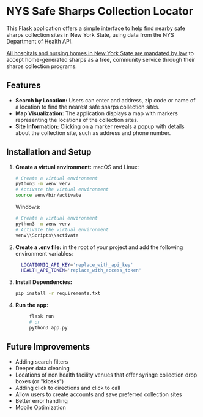 # NYS Safe Sharps Collection Locator

This Flask application offers a simple interface to help find nearby safe sharps collection sites in New York State, using data from the NYS Department of Health API.

[All hospitals and nursing homes in New York State are mandated by law](https://www.nysenate.gov/legislation/laws/PBH/1389-DD) to accept home-generated sharps as a free, community service through their sharps collection programs.

## Features

- **Search by Location:** Users can enter and address, zip code or name of a location to find the nearest safe sharps collection sites.
- **Map Visualization:** The application displays a map with markers representing the locations of the collection sites.
- **Site Information:** Clicking on a marker reveals a popup with details about the collection site, such as address and phone number.

## Installation and Setup

1. **Create a virtual environment:**
   macOS and Linux:

   ```bash
   # Create a virtual environment
   python3 -m venv venv
   # Activate the virtual environment
   source venv/bin/activate

   ```

   Windows:

   ```bash
   # Create a virtual environment
   python3 -m venv venv
   # Activate the virtual environment
   venv\\Scripts\\activate

   ```

2. **Create a .env file:**
   in the root of your project and add the following environment variables:

   ```bash
     LOCATIONIQ_API_KEY='replace_with_api_key'
     HEALTH_API_TOKEN='replace_with_access_token'
   ```

3. **Install Dependencies:**

   ```bash
   pip install -r requirements.txt
   ```

4. **Run the app:**
   ```bash
        flask run
        # or
        python3 app.py
   ```

## Future Improvements

- Adding search filters
- Deeper data cleaning
- Locations of non health facility venues that offer syringe collection drop boxes (or "kiosks")
- Adding click to directions and click to call
- Allow users to create accounts and save preferred collection sites
- Better error handling
- Mobile Optimization
